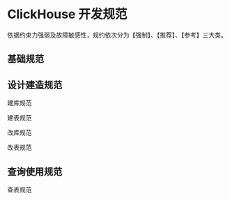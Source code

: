 # ClickHouse 开发规范

依据约束力强弱及故障敏感性，规约依次分为【强制】、【推荐】、【参考】三大类。

## 基础规范

## 设计建造规范

建库规范

建表规范

改库规范

改表规范

## 查询使用规范

查表规范